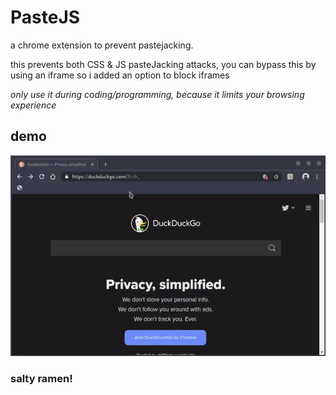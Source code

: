 # PasteJS
a chrome extension to prevent pastejacking.

this prevents both CSS & JS pasteJacking attacks,
you can bypass this by using an iframe so i added an option to block iframes

*only use it during coding/programming, because it limits your browsing experience*

## demo
![image](others/mario.gif)

### salty ramen!
